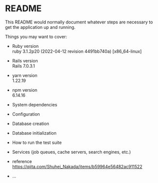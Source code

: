 # README

This README would normally document whatever steps are necessary to get the
application up and running.

Things you may want to cover:

* Ruby version  
ruby 3.1.2p20 (2022-04-12 revision 4491bb740a) [x86_64-linux]  
* Rails version   
Rails 7.0.3.1  
* yarn version  
1.22.19  
* npm version  
6.14.16  
* System dependencies

* Configuration

* Database creation

* Database initialization

* How to run the test suite

* Services (job queues, cache servers, search engines, etc.)

* reference  
https://qiita.com/Shuhei_Nakada/items/b59964e56482ac911522

* ...
